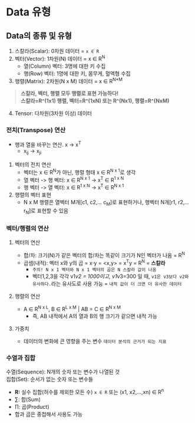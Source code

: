 # Data 유형

## Data의 종류 및 유형

1. 스칼라(Scalar): 0차원 데이터 = `x ∈ R`
2. 벡터(Vector): 1차원(N) 데이터 = x ∈ R<sup>N</sup>
    - 열(Column) 벡터: 3명에 대한 키 수집
    - 행(Row) 벡터: 1명에 대한 키, 몸무게, 혈액형 수집
3. 행렬(Matrix): 2차원(N x M) 데이터 = x ∈ R<sup>N*M</sup>
> **스칼라, 벡터, 행렬 모두 행렬로 표현 가능하다!**   
> **스칼라=R^(1x1) 행렬, 벡터=R^(1xN) 또는 R^(Nx1), 행렬=R^(NxM)**
4. Tensor: 다차원(3차원 이상) 데이터

### **전치(Transpose) 연산**
- 행과 열을 바꾸는 연산. x -> x<sup>T</sup>
  - x<sub>ij</sub> -> x<sub>ji</sub>
1. 벡터의 전치 연산
    - 벡터는 x ∈ R<sup>N</sup>가 아닌, 행렬 형태 x ∈ R<sup>N x 1</sup>로 생각
    - 열 벡터 -> 행 벡터: x ∈ R<sup>N x 1</sup> -> x<sup>T</sup> ∈ R<sup>1 x N</sup>
    - 행 벡터 -> 열 벡터: x ∈ R<sup>1 x N</sup> -> x<sup>T</sup> ∈ R<sup>N x 1</sup>
2. 행렬의 벡터 표현
    - N x M 행렬은 열벡터 M개[c1, c2,... c<sub>M</sub>]로 표현하거나, 행벡터 N개[r1, r2,... r<sub>N</sub>]로 표현할 수 있음

### 벡터/행렬의 연산
1. 벡터의 연산
    - 합/차: 크기(N)가 같은 벡터의 합/차는 똑같이 크기가 N인 벡터가 나옴 = R<sup>N</sup>
    - 곱셈(내적): 벡터 x와 y의 곱 = x⋅y = <x,y> = x<sup>T</sup>y = R<sup>N</sup> = **스칼라**
        - `주의! N x 1 벡터와 N x 1 벡터의 곱은 N 스칼라 값이 나옴`
        - 벡터1,2,3을 각각 v1*v2 = 1000이고, v1*v3=300 일 때, `v1은 v3보다 v2와 유사하다.`라는 유사도로 사용 가능 = `내적 값이 더 크면 더 유사한 데이터`
2. 행렬의 연산
    - A ∈ R<sup>N x L</sup>, B ∈ R<sup>L x M</sup> | AB = C ∈ R<sup>N x M</sup>
      - 즉, AB 내적에서 A의 열과 B의 행 크기가 같으면 내적 가능

3. 가중치
    -  데이터의 변화에 큰 영향을 주는 변수 `데이터 분석의 근거가 되는 지표`


### 수열과 집합
수열(Sequence): N개의 숫자 또는 변수가 나열된 것    
집합(Set): 순서가 없는 숫자 또는 변수들   
- **R:** 실수 집합(허수를 제외한 모든 수) `x ∈ R` 또는 (x1, x2,...,xn) ∈ R<sup>n</sup>   
- ∑: 합(Sum)
- ∏: 곱(Product)
- 합과 곱은 중첩해서 사용도 가능
